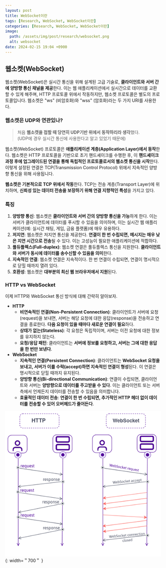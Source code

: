 ```yaml
---
layout: post
title: WebSocket이란
tags: [Research, WebSocket, WebSocket이란]
categories: [Research, WebSocket, WebSocket이란]
image:
  path: /assets/img/post/research/websocket.png
  alt: websocket
date: 2024-02-15 19:04 +0900
---
```


## 웹소켓(WebSocket)

웹소켓(WebSocket)은 실시간 통신을 위해 설계된 고급 기술로, **클라이언트와 서버 간에 양방향 통신 채널을 제공**한다. 이는 웹 애플리케이션에서 실시간으로 데이터를 교환할 수 있게 해주며, HTTP 프로토콜 위에서 작동하지만, 웹소켓 프로토콜은 별도의 프로토콜입니다. 웹소켓은 "ws" (비암호화)와 "wss" (암호화)라는 두 가지 URI를 사용한다.

### 웹소캣은 UDP와 연관있나?

> 처음 **웹소캣을 접할 때 당연히 UDP기반 위에서 동작하리라 생각**했다. <br>
> (UDP에 경우 실시간 통신에 사용한다고 알고 있었기 때문에)

웹소켓(WebSocket) 프로토콜은 **애플리케이션 계층(Application Layer)에서 동작**한다. 웹소켓은 HTTP 프로토콜을 기반으로 초기 핸드셰이크를 수행한 후, 이 **핸드셰이크 과정 후에 업그레이드된 연결을 통해 독립적인 프로토콜로서의 웹소켓 통신을 시작**한다. 이렇게 설정된 연결은 TCP(Transmission Control Protocol) 위에서 지속적인 양방향 통신을 위해 사용됩니다.

**웹소켓은 기본적으로 TCP 위에서 작동**한다. TCP는 전송 계층(Transport Layer)에 위치하며, **신뢰성 있는 데이터 전송을 보장하기 위해 연결 지향적인 특성**을 가지고 있다.

### 특징

1. **양방향 통신**: 웹소켓은 **클라이언트와 서버 간의 양방향 통신을 가능**하게 한다. 이는 서버가 클라이언트에 데이터를 푸시할 수 있음을 의미하며, 이는 실시간 웹 애플리케이션(예: 실시간 채팅, 게임, 금융 플랫폼)에 매우 유용하다.
2. **저지연**: 웹소켓은 저지연 통신을 제공한다. **연결이 한 번 수립되면, 메시지는 매우 낮은 지연 시간으로 전송**될 수 있다. 이는 고성능이 필요한 애플리케이션에 적합하다.
3. **풀듀플렉스(Full-duplex)**: 웹소켓 연결은 풀듀플렉스 통신을 지원한다. **클라이언트와 서버가 동시에 데이터를 송수신할 수 있음을 의미**한다.
4. **지속적인 연결**: 웹소켓 연결은 지속적이다. 한 번 연결이 수립되면, 연결이 명시적으로 닫힐 때까지 열려 있다.
5. **호환성**: 웹소켓은 **대부분의 최신 웹 브라우저에서 지원**된다.

### HTTP vs WebSocket

이제 HTTP와 WebSocket 통신 방식에 대해 간략히 알아보자.

- **HTTP**
  - **비연속적인 연결(Non-Persistent Connection)**: 클라이언트가 서버에 요청(request)을 보내면, 서버는 해당 요청에 대한 응답(response)을 전송하고 연결을 종료한다. **다음 요청이 있을 때마다 새로운 연결이 필요**하다.
  - **상태가 없는(Stateless)**: 각 요청은 독립적이며, 서버는 이전 요청에 대한 정보를 유지하지 않는다.
  - **요청/응답 패턴**: 클라이언트는 **서버에 정보를 요청하고, 서버는 그에 대한 응답을 한 번만 보낸다**.
- **WebSocket**
  - **지속적인 연결(Persistent Connection)**: 클라이언트는 **WebSocket 요청을 보내고, 서버가 이를 수락(accept)하면 지속적인 연결이 형성**된다. 이 연결은 명시적으로 닫힐 때까지 유지된다.
  - **양방향 통신(Bi-directional Communication)**: 연결이 수립되면, 클라이언트와 서버는 **양방향으로 데이터를 주고받을 수 있다**. 이는 클라이언트 또는 서버 측에서 언제든지 데이터를 전송할 수 있음을 의미합니다.
  - **효율적인 데이터 전송**: **연결이 한 번 수립되면, 추가적인 HTTP 헤더 없이 데이터를 전송할 수 있어 오버헤드가 줄어든다**.

![http-websocket](/assets/img/post/research/http-websocket.png){: width=＂700＂ }
